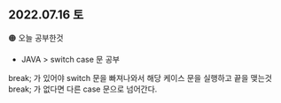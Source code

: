 
## 2022.07.16 토

🟠 오늘 공부한것

- JAVA >  switch case 문 공부  

break; 가 있어야 switch 문을 빠져나와서 해당 케이스 문을 실행하고 끝을 맺는것  
break; 가 없다면 다른 case 문으로 넘어간다.

